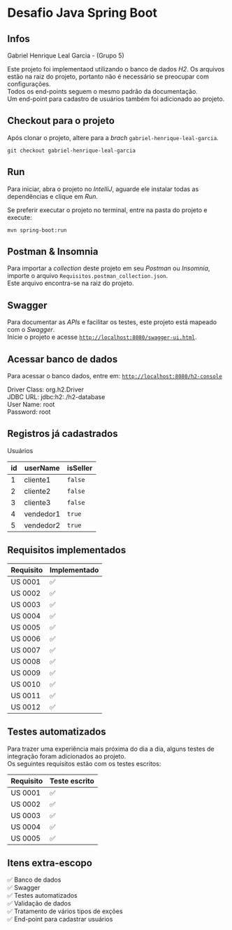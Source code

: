# Desafio Java Spring Boot

## Infos
Gabriel Henrique Leal Garcia - (Grupo 5)

Este projeto foi implementaod utilizando o banco de dados *H2*.
Os arquivos estão na raiz do projeto, portanto não é necessário se preocupar com configurações.  
Todos os end-points seguem o mesmo padrão da documentação.  
Um end-point para cadastro de usuários também foi adicionado ao projeto.

## Checkout para o projeto
Após clonar o projeto, altere para a *brach* `gabriel-henrique-leal-garcia`.

```
git checkout gabriel-henrique-leal-garcia
```

## Run
Para iniciar, abra o projeto no *IntelliJ*, aguarde ele instalar todas as dependências e clique em *Run*.

Se preferir executar o projeto no terminal, entre na pasta do projeto e execute:
```
mvn spring-boot:run
```

## Postman & Insomnia
Para importar a *collection* deste projeto em seu *Postman* ou *Insomnia*, importe o arquivo `Requisitos.postman_collection.json`.  
Este arquivo encontra-se na raiz do projeto.

## Swagger
Para documentar as *APIs* e facilitar os testes, este projeto está mapeado com o *Swagger*.  
Inicie o projeto e acesse [`http://localhost:8080/swagger-ui.html`](http://localhost:8080/swagger-ui.html).

## Acessar banco de dados
Para acessar o banco dados, entre em: [`http://localhost:8080/h2-console`](http://localhost:8080/h2-console)

Driver Class: org.h2.Driver  
JDBC URL: jdbc:h2:./h2-database  
User Name: root  
Password: root  

## Registros já cadastrados
Usuários

id | userName | isSeller
--- | --- | ---
1 | cliente1 | `false`
2 | cliente2 | `false`
3 | cliente3 | `false`
4 | vendedor1 | `true`
5 | vendedor2 | `true`

## Requisitos implementados
Requisito | Implementado
--- | ---
US 0001 | ✅
US 0002 | ✅
US 0003 | ✅
US 0004 | ✅
US 0005 | ✅
US 0006 | ✅
US 0007 | ✅
US 0008 | ✅
US 0009 | ✅
US 0010 | ✅
US 0011 | ✅
US 0012 | ✅

## Testes automatizados
Para trazer uma experiência mais próxima do dia a dia, alguns testes de integração foram adicionados ao projeto.  
Os seguintes requisitos estão com os testes escritos:

Requisito | Teste escrito
--- | ---
US 0001 | ✅
US 0002 | ✅
US 0003 | ✅
US 0004 | ✅
US 0005 | ✅

## Itens extra-escopo
✅ Banco de dados  
✅ Swagger  
✅ Testes automatizados  
✅ Validação de dados  
✅ Tratamento de vários tipos de exções  
✅ End-point para cadastrar usuários  